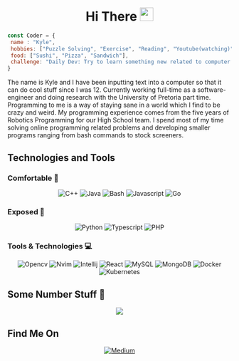 <div align="center">
<h1>Hi There <img src="https://raw.githubusercontent.com/MartinHeinz/MartinHeinz/master/wave.gif" width="30px">
</h1></div>


```javascript
const Coder = {
 name : "Kyle",
 hobbies: ["Puzzle Solving", "Exercise", "Reading", "Youtube(watching)"],
 food: ["Sushi", "Pizza", "Sandwich"],
 challenge: "Daily Dev: Try to learn something new related to computer science"
}
```

The name is Kyle and I have been inputting text into a computer so that it can do cool stuff since I was 12. Currently working full-time as a software-engineer and doing research with the University of Pretoria part time. Programming to me is a way of staying sane in a world which I find to be crazy and weird.
My programming experience comes from the five years of Robotics Programming for our High School team. I spend most of my time solving online
programming related problems and developing smaller programs ranging from bash commands to stock screeners.

## Technologies and Tools 

### Comfortable 🔧
<div align="center">

![C++](https://img.shields.io/badge/C++-blue?style=for-the-badge&logo=cplusplus)
![Java](https://img.shields.io/badge/Java-white?style=for-the-badge&logo=java)
![Bash](https://img.shields.io/badge/Bash-blue?style=for-the-badge&logo=byte)
![Javascript](https://img.shields.io/badge/Javascript-white?style=for-the-badge&logo=javascript)
![Go](https://img.shields.io/badge/Go-blue?style=for-the-badge&logo=go)
 
</div>


### Exposed 🔧
<div align="center">

![Python](https://img.shields.io/badge/Python-blue?style=for-the-badge&logo=python)
![Typescript](https://img.shields.io/badge/Typescript-white?style=for-the-badge&logo=typescript)
![PHP](https://img.shields.io/badge/PHP-blue?style=for-the-badge&logo=php)

</div>

### Tools & Technologies 💻
<div align="center">

![Opencv](https://img.shields.io/badge/Opencv-white?style=for-the-badge&logo=opencv)
![Nvim](https://img.shields.io/badge/Vim-blue?style=for-the-badge&logo=neovim)
![Intellij](https://img.shields.io/badge/Intellij-white?style=for-the-badge&logo=intellijidea)
![React](https://img.shields.io/badge/React-blue?style=for-the-badge&logo=react)
![MySQL](https://img.shields.io/badge/MySQL-white?style=for-the-badge&logo=mysql)
![MongoDB](https://img.shields.io/badge/MongoDB-blue?style=for-the-badge&logo=mongodb)
![Docker](https://img.shields.io/badge/Docker-white?style=for-the-badge&logo=docker)
![Kubernetes](https://img.shields.io/badge/Kubernetes-blue?style=for-the-badge&logo=kubernetes)

</div>

## Some Number Stuff 🧮

<div align="center">
<img align="center" src="http://github-readme-streak-stats.herokuapp.com?user=KyleSmith19091&theme=nord&hide_border=true">
</div>

## Find Me On
<div align="center">
 <a href="https://skorpion19091.medium.com/">
  
![Medium](https://img.shields.io/badge/-Medium-black?style=for-the-badge&logo=medium)

 </a>
</div>

